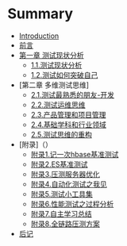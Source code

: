 # Summary

* [Introduction](README.md)
* [前言](foreword/foreword.md)
* [第一章 测试现状分析]()
	* [1.1.测试现状分析](chapter-1/测试现状分析.md)
	* [1.2.测试如何突破自己](chapter-1/测试如何突破自己.md)
* [第二章 多维测试思维]
	* [2.1.测试最熟悉的朋友-开发](chapter-2/测试最亲密的朋友-开发.md)
	* [2.2.测试运维思维](chapter-2/测试运维思维.md)
	* [2.3.产品管理和项目管理](chapter-2/产品管理和项目管理.md)
	* [2.4.基础学科和行业领域](chapter-2/基础学科及行业知识.md)
	* [2.5.测试思维的重构](chapter-2/测试思维的重构.md)
* [附录]（）
	* [附录1.记一次hbase基准测试](appendix/一次Hbase的基准测试.md)
	* [附录2.ES基准测试](appendix/ES基准测试.md)
	* [附录3.压测服务器优化](appendix/压测服务器优化.md)
	* [附录4.自动化测试之我见](appendix/自动化测试之我见.md)
	* [附录5.测试小工具集](appendix/测试小工具集.md)
	* [附录6.性能测试之过程分析](appendix/性能测试之过程分析.md)
	* [附录7.自主学习总结](appendix/自主学习总结.md)
	* [附录8.全链路压测方案](appendix/全链路压测方案.md)
* [后记](postscript/postscript.md)	

	





